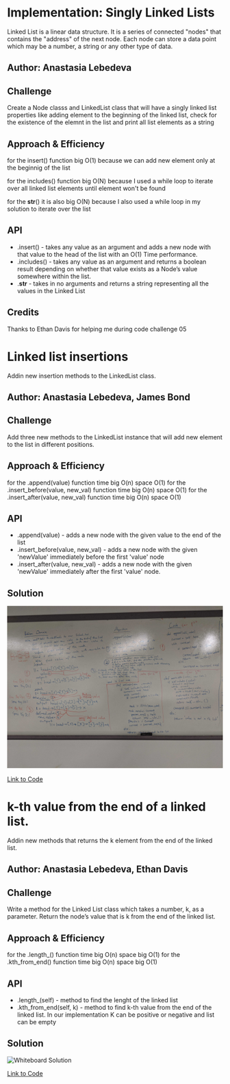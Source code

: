
# Implementation: Singly Linked Lists
Linked List is a linear data structure.
It is a series of connected "nodes" that contains the "address" of the next node. Each node can store a data point which may be a number, a string or any other type of data.

## Author: Anastasia Lebedeva

## Challenge
Create a Node classs and LinkedList class that will have a singly linked list properties like adding element to the beginning of the linked list, check for the existence of the elemnt in the list and print all list elements as a string

## Approach & Efficiency
for the insert() function big O(1) because we can add new element only at the beginnig of the list

for the includes() function big O(N) because I used a while loop to iterate over all  linked list elements until element won't be found

for the __str__() it is also big O(N) because I also used a while loop in my solution to iterate over the list

## API
* .insert() - takes any value as an argument and adds a new node with that value to the head of the list with an O(1) Time performance.
* .includes() - takes any value as an argument and returns a boolean result depending on whether that value exists as a Node’s value somewhere within the list.
* .__str__ - takes in no arguments and returns a string representing all the values in the Linked List


## Credits
Thanks to Ethan Davis for helping me during code challenge 05



# Linked list insertions

Addin new insertion methods to the LinkedList class.

## Author: Anastasia Lebedeva, James Bond

## Challenge
Add three new methods to the LinkedList instance that will add new element to the list in different positions.

## Approach & Efficiency
for the .append(value) function time big O(n) space O(1)
for the .insert_before(value, new_val) function time big O(n) space O(1)
for the .insert_after(value, new_val) function time big O(n) space O(1)

## API
* .append(value) - adds a new node with the given value to the end of the list
* .insert_before(value, new_val) - adds a new node with the given 'newValue' immediately before the first 'value' node
* .insert_after(value, new_val) - adds a new node with the given 'newValue' immediately after the first 'value' node.

## Solution
![Whiteboard Solution](https://github.com/nastinsk/python-data-structures-and-algorithms/blob/master/assets/linked-list.jpg)

[Link to Code](https://github.com/nastinsk/python-data-structures-and-algorithms/blob/master/Data-Structures/linked_list/linked_list.py)




# k-th value from the end of a linked list.

Addin new methods that returns the k element from the end of the linked list.

## Author: Anastasia Lebedeva, Ethan Davis

## Challenge
Write a method for the Linked List class which takes a number, k, as a parameter. Return the node’s value that is k from the end of the linked list.

## Approach & Efficiency
for the .length_() function time big O(n) space big O(1)
for the .kth_from_end() function time big O(n) space big O(1)


## API
* .length_(self) - method to find the lenght of the linked list
* .kth_from_end(self, k) - method to find k-th value from the end of the linked list.
In our implementation K can be positive or negative and list can be empty


## Solution
![Whiteboard Solution](https://github.com/nastinsk/python-data-structures-and-algorithms/blob/master/assets/k-th-value.jpg)

[Link to Code](https://github.com/nastinsk/python-data-structures-and-algorithms/blob/master/Data-Structures/linked_list/linked_list.py)






